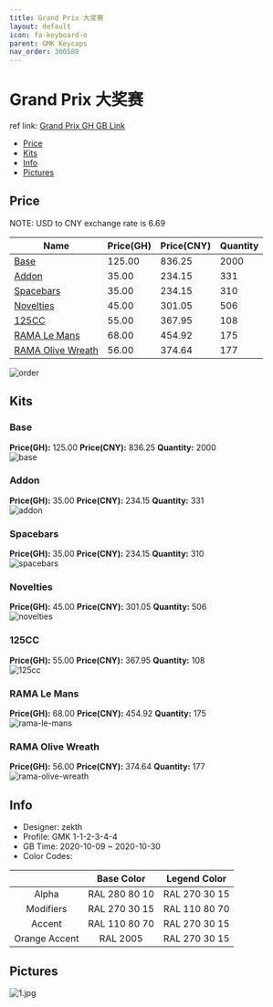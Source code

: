 ```yaml
---
title: Grand Prix 大奖赛
layout: default
icon: fa-keyboard-o
parent: GMK Keycaps
nav_order: 300580
---
```


# Grand Prix 大奖赛

ref link: [Grand Prix GH GB Link](https://geekhack.org/index.php?topic=108973.0)  
* [Price](#price)  
* [Kits](#kits)  
* [Info](#info)  
* [Pictures](#pictures)  


## Price  

NOTE: USD to CNY exchange rate is 6.69

| Name          | Price(GH)    |  Price(CNY) | Quantity |
| ------------- | ------------ |  ---------- | -------- |
|[Base](#base)|125.00|836.25|2000|
|[Addon](#addon)|35.00|234.15|331|
|[Spacebars](#spacebars)|35.00|234.15|310|
|[Novelties](#novelties)|45.00|301.05|506|
|[125CC](#125cc)|55.00|367.95|108|
|[RAMA Le Mans](#rama-le-mans)|68.00|454.92|175|
|[RAMA Olive Wreath](#rama-olive-wreath)|56.00|374.64|177|


<img src="{{ 'assets/images/gmk-keycaps/grandprix/order.png' | relative_url }}" alt="order" class="image featured">

## Kits  
### Base  
**Price(GH):** 125.00    **Price(CNY):** 836.25    **Quantity:** 2000  
<img src="{{ 'assets/images/gmk-keycaps/grandprix/kits_pics/base.jpg' | relative_url }}" alt="base" class="image featured">

### Addon  
**Price(GH):** 35.00    **Price(CNY):** 234.15    **Quantity:** 331  
<img src="{{ 'assets/images/gmk-keycaps/grandprix/kits_pics/addon.jpg' | relative_url }}" alt="addon" class="image featured">

### Spacebars  
**Price(GH):** 35.00    **Price(CNY):** 234.15    **Quantity:** 310  
<img src="{{ 'assets/images/gmk-keycaps/grandprix/kits_pics/spacebars.jpg' | relative_url }}" alt="spacebars" class="image featured">

### Novelties  
**Price(GH):** 45.00    **Price(CNY):** 301.05    **Quantity:** 506  
<img src="{{ 'assets/images/gmk-keycaps/grandprix/kits_pics/novelties.jpg' | relative_url }}" alt="novelties" class="image featured">

### 125CC  
**Price(GH):** 55.00    **Price(CNY):** 367.95    **Quantity:** 108  
<img src="{{ 'assets/images/gmk-keycaps/grandprix/kits_pics/125cc.jpg' | relative_url }}" alt="125cc" class="image featured">

### RAMA Le Mans  
**Price(GH):** 68.00    **Price(CNY):** 454.92    **Quantity:** 175  
<img src="{{ 'assets/images/gmk-keycaps/grandprix/kits_pics/rama-le-mans.jpg' | relative_url }}" alt="rama-le-mans" class="image featured">

### RAMA Olive Wreath  
**Price(GH):** 56.00    **Price(CNY):** 374.64    **Quantity:** 177  
<img src="{{ 'assets/images/gmk-keycaps/grandprix/kits_pics/rama-olive-wreath.jpg' | relative_url }}" alt="rama-olive-wreath" class="image featured">


## Info  
* Designer: zekth  
* Profile: GMK 1-1-2-3-4-4  
* GB Time: 2020-10-09 ~ 2020-10-30  
* Color Codes:  

| |Base Color     | Legend Color
| :-------------: | :-------------: | :------------:
|Alpha|RAL 280 80 10|RAL 270 30 15
|Modifiers|RAL 270 30 15|RAL 110 80 70
|Accent|RAL 110 80 70|RAL 270 30 15
|Orange Accent|RAL 2005|RAL 270 30 15


## Pictures  
<img src="{{ 'assets/images/gmk-keycaps/grandprix/rendering_pics/1.jpg' | relative_url }}" alt="1.jpg" class="image featured">
